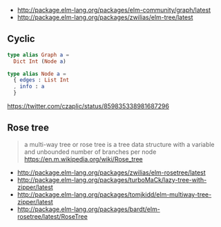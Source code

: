 - http://package.elm-lang.org/packages/elm-community/graph/latest
- http://package.elm-lang.org/packages/zwilias/elm-tree/latest

## Cyclic


```elm
type alias Graph a =
  Dict Int (Node a)

type alias Node a =
  { edges : List Int
  , info : a
  }
```

https://twitter.com/czaplic/status/859835338981687296

## Rose tree

>a multi-way tree or rose tree is a tree data structure with a variable and unbounded number of branches per node https://en.m.wikipedia.org/wiki/Rose_tree

- http://package.elm-lang.org/packages/zwilias/elm-rosetree/latest
- http://package.elm-lang.org/packages/turboMaCk/lazy-tree-with-zipper/latest
- http://package.elm-lang.org/packages/tomjkidd/elm-multiway-tree-zipper/latest
- http://package.elm-lang.org/packages/bardt/elm-rosetree/latest/RoseTree
